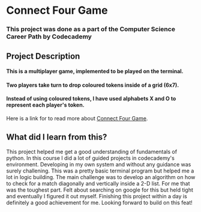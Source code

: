 # Connect Four Game

### This project was done as a part of the Computer Science Career Path by Codecademy

## Project Description
#### This is a multiplayer game, implemented to be played on the terminal.
#### Two players take turn to drop coloured tokens inside of a grid (6x7).
#### Instead of using coloured tokens, I have used alphabets X and O to represent each player's token.

Here is a link for to read more about [Connect Four Game](https://en.wikipedia.org/wiki/Connect_Four).


## What did I learn from this?
This project helped me get a good understanding of fundamentals of python. 
In this course I did a lot of guided projects in codecademy's environment.
Developing in my own system and without any guidance was surely challening.
This was a pretty basic terminal program but helped me a lot in logic building.
The main challenge was to develop an algorithm on how to check for a match
diagonally and vertically inside a 2-D list. For me that was the toughest part.
Felt about searching on google for this but held tight and eventually I 
figured it out myself.
Finishing this project within a day is definitely a good achievement for me.
Looking forward to build on this feat!